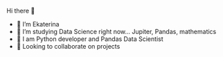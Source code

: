 Hi there 👋
- 👋 I’m Ekaterina
- 👀 I’m studying Data Science right now... Jupiter, Pandas, mathematics
- 🌱 I am Python developer and Pandas Data Scientist
- 💞️ Looking to collaborate on projects

<!---
kora21/kora21 is a ✨ special ✨ repository because its `README.md` (this file) appears on your GitHub profile.
You can click the Preview link to take a look at your changes.
--->
